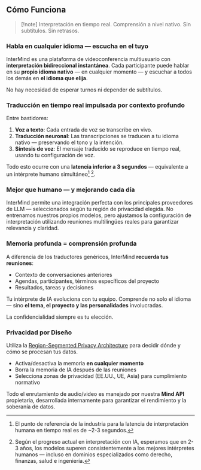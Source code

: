 ## Cómo Funciona

> [!note] Interpretación en tiempo real. Comprensión a nivel nativo. Sin subtítulos. Sin retrasos.

### Habla en cualquier idioma — escucha en el tuyo

InterMind es una plataforma de videoconferencia multiusuario con **interpretación bidireccional instantánea**.
Cada participante puede hablar en su **propio idioma nativo** — en cualquier momento — y escuchar a todos los demás en **el idioma que elija**.

No hay necesidad de esperar turnos ni depender de subtítulos.

### Traducción en tiempo real impulsada por contexto profundo

Entre bastidores:

1. **Voz a texto**: Cada entrada de voz se transcribe en vivo.
2. **Traducción neuronal**: Las transcripciones se traducen a tu idioma nativo — preservando el tono y la intención.
3. **Síntesis de voz**: El mensaje traducido se reproduce en tiempo real, usando tu configuración de voz.

Todo esto ocurre con una **latencia inferior a 3 segundos** — equivalente a un intérprete humano simultáneo[^1] [^2].

[^1]: El punto de referencia de la industria para la latencia de interpretación humana en tiempo real es de \~2-3 segundos.

[^2]: Según el progreso actual en interpretación con IA, esperamos que en 2-3 años, los modelos superen consistentemente a los mejores intérpretes humanos — incluso en dominios especializados como derecho, finanzas, salud e ingeniería.

### Mejor que humano — y mejorando cada día

InterMind permite una integración perfecta con los principales proveedores de LLM — seleccionados según tu región de privacidad elegida.
No entrenamos nuestros propios modelos, pero ajustamos la configuración de interpretación utilizando reuniones multilingües reales para garantizar relevancia y claridad.

### Memoria profunda = comprensión profunda

A diferencia de los traductores genéricos, InterMind **recuerda tus reuniones**:

- Contexto de conversaciones anteriores
- Agendas, participantes, términos específicos del proyecto
- Resultados, tareas y decisiones

Tu intérprete de IA evoluciona con tu equipo. Comprende no solo el idioma — sino **el tema, el proyecto y las personalidades** involucradas.

La confidencialidad siempre es tu elección.

### Privacidad por Diseño

Utiliza la [Region-Segmented Privacy Architecture](privacy-architecture) para decidir dónde y cómo se procesan tus datos.

- Activa/desactiva la memoria **en cualquier momento**
- Borra la memoria de IA después de las reuniones
- Selecciona zonas de privacidad (EE.UU., UE, Asia) para cumplimiento normativo

Todo el enrutamiento de audio/video es manejado por nuestra **Mind API** propietaria, desarrollada internamente para garantizar el rendimiento y la soberanía de datos.